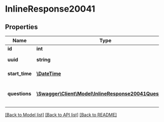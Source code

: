 # InlineResponse20041

## Properties
Name | Type | Description | Notes
------------ | ------------- | ------------- | -------------
**id** | **int** | Webinar ID. | [optional] 
**uuid** | **string** | Webinar UUID. | [optional] 
**start_time** | [**\DateTime**](\DateTime.md) | Webinar start time. | [optional] 
**questions** | [**\Swagger\Client\Model\InlineResponse20041Questions[]**](InlineResponse20041Questions.md) | Array of webinar question objects. | [optional] 

[[Back to Model list]](../README.md#documentation-for-models) [[Back to API list]](../README.md#documentation-for-api-endpoints) [[Back to README]](../README.md)


